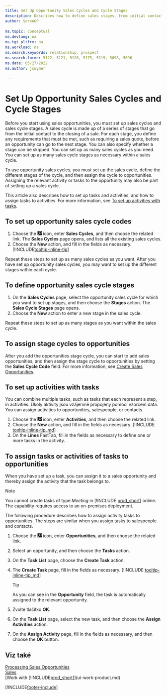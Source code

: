 ```yaml
---
title: Set Up Opportunity Sales Cycles and Cycle Stages
description: Describes how to define sales stages, from initial contact to closing, to create a sales cycle and assign it to opportunities in Business Central.
author: SorenGP

ms.topic: conceptual
ms.devlang: na
ms.tgt_pltfrm: na
ms.workload: na
ms.search.keywords: relationship, prospect
ms.search.forms: 5122, 5121, 5120, 5175, 5119, 5098, 5096
ms.date: 05/27/2022
ms.author: jswymer

---
```

# Set Up Opportunity Sales Cycles and Cycle Stages

Before you start using sales opportunities, you must set up sales cycles and sales cycle stages. A sales cycle is made up of a series of stages that go from the initial contact to the closing of a sale. For each stage, you define any requirements that must be met, such as requiring a sales quote, before an opportunity can go to the next stage. You can also specify whether a stage can be skipped. You can set up as many sales cycles as you need. You can set up as many sales cycle stages as necessary within a sales cycle.

To use opportunity sales cycles, you must set up the sales cycle, define the different stages of the cycle, and then assign the cycle to opportunities. Assigning the relevant activity or tasks to the opportunity may also be part of setting up a sales cycle.

This article also describes how to set up tasks and activities, and how to assign tasks to activities. For more information, see [To set up activities with tasks](marketing-how-setup-opportunity-sales-cycles-stages.md#to-set-up-activities-with-tasks).

## To set up opportunity sales cycle codes

1. Choose the ![Lightbulb that opens the Tell Me feature.](media/ui-search/search_small.png "Tell me what you want to do") icon, enter **Sales Cycles**, and then choose the related link. The **Sales Cycles** page opens, and lists all the existing sales cycles.
2. Choose the **New** action, and fill in the fields as necessary. [!INCLUDE[tooltip-inline-tip](includes/tooltip-inline-tip_md.md)]

Repeat these steps to set up as many sales cycles as you want. After you have set up opportunity sales cycles, you may want to set up the different stages within each cycle.

## To define opportunity sales cycle stages

1. On the **Sales Cycles** page, select the opportunity sales cycle for which you want to set up stages, and then choose the **Stages** action. The **Sales Cycle Stages** page opens.
2. Choose the **New** action to enter a new stage in the sales cycle.

Repeat these steps to set up as many stages as you want within the sales cycle.

## To assign stage cycles to opportunities

After you add the opportunities stage cycle, you can start to add sales opportunities, and then assign the stage cycle to opportunities by setting the **Sales Cycle Code** field. For more information, see [Create Sales Opportunities](marketing-how-create-opportunities.md).

## To set up activities with tasks

You can combine multiple tasks, such as tasks that each represent a step, in activities. Úkoly aktivity jsou vzájemně propojeny pomocí vzorcem data. You can assign activities to opportunities, salespeople, or contacts.

1. Choose the ![Lightbulb that opens the Tell Me feature.](media/ui-search/search_small.png "Tell me what you want to do") icon, enter **Activities**, and then choose the related link.
2. Choose the **New** action, and fill in the fields as necessary. [!INCLUDE [tooltip-inline-tip_md](includes/tooltip-inline-tip_md.md)]
3. On the **Lines** FastTab, fill in the fields as necessary to define one or more tasks in the activity.

## To assign tasks or activities of tasks to opportunities

When you have set up a task, you can assign it to a sales opportunity and thereby assign the activity that the task belongs to.

> [!NOTE]
> You cannot create tasks of type *Meeting* in [!INCLUDE [prod_short](includes/prod_short.md)] online. The capability requires access to an on-premises deployment.

The following procedure describes how to assign activity tasks to opportunities. The steps are similar when you assign tasks to salespeople and contacts.

1. Choose the ![Lightbulb that opens the Tell Me feature.](media/ui-search/search_small.png "Tell me what you want to do") icon, enter **Opportunities**, and then choose the related link.
2. Select an opportunity, and then choose the **Tasks** action.
3. On the **Task List** page, choose the **Create Task** action.
4. The **Create Task** page, fill in the fields as necessary. [!INCLUDE [tooltip-inline-tip_md](includes/tooltip-inline-tip_md.md)]

   > [!TIP]
   > As you can see in the **Opportunity** field, the task is automatically assigned to the relevant opportunity.
5. Zvolte tlačítko **OK**.
6. On the **Task List** page, select the new task, and then choose the **Assign Activities** action.
7. On the **Assign Activity** page, fill in the fields as necessary, and then choose the **OK** button.

## Viz také

[Processing Sales Opportunities](marketing-processing-sales-opportunities.md)  
[Sales](sales-manage-sales.md)  
[Work with [!INCLUDE[prod_short](includes/prod_short.md)]](ui-work-product.md)


[!INCLUDE[footer-include](includes/footer-banner.md)]